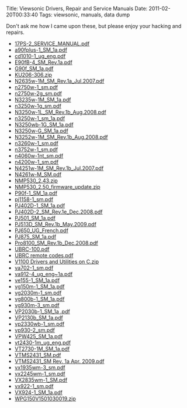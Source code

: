 Title: Viewsonic Drivers, Repair and Service Manuals
Date: 2011-02-20T00:33:40
Tags: viewsonic, manuals, data dump


Don't ask me how I came upon these, but please enjoy your hacking and repairs.

 - <a href="{filename}/archive/viewsonic-manuals/17PS-2_SERVICE_MANUAL.pdf">17PS-2_SERVICE_MANUAL.pdf</a>
 - <a href="{filename}/archive/viewsonic-manuals/a90fplus-1_SM_1a.pdf">a90fplus-1_SM_1a.pdf</a>
 - <a href="{filename}/archive/viewsonic-manuals/cd1010-1_ug_eng.pdf">cd1010-1_ug_eng.pdf</a>
 - <a href="{filename}/archive/viewsonic-manuals/E90fB-4_SM_Rev.1a.pdf">E90fB-4_SM_Rev.1a.pdf</a>
 - <a href="{filename}/archive/viewsonic-manuals/G90f_SM_1a.pdf">G90f_SM_1a.pdf</a>
 - <a href="{filename}/archive/viewsonic-manuals/KU206-306.zip">KU206-306.zip</a>
 - <a href="{filename}/archive/viewsonic-manuals/N2635w-1M_SM_Rev.1a_Jul.2007.pdf">N2635w-1M_SM_Rev.1a_Jul.2007.pdf</a>
 - <a href="{filename}/archive/viewsonic-manuals/n2750w-1_sm.pdf">n2750w-1_sm.pdf</a>
 - <a href="{filename}/archive/viewsonic-manuals/n2750w-2g_sm.pdf">n2750w-2g_sm.pdf</a>
 - <a href="{filename}/archive/viewsonic-manuals/N3235w-1M_SM_1a.pdf">N3235w-1M_SM_1a.pdf</a>
 - <a href="{filename}/archive/viewsonic-manuals/n3250w-1g_sm.pdf">n3250w-1g_sm.pdf</a>
 - <a href="{filename}/archive/viewsonic-manuals/N3250w-1L_SM_Rev.1b_Aug.2008.pdf">N3250w-1L_SM_Rev.1b_Aug.2008.pdf</a>
 - <a href="{filename}/archive/viewsonic-manuals/n3250w-1_sm_1a.pdf">n3250w-1_sm_1a.pdf</a>
 - <a href="{filename}/archive/viewsonic-manuals/N3250wb-1G_SM_1a.pdf">N3250wb-1G_SM_1a.pdf</a>
 - <a href="{filename}/archive/viewsonic-manuals/N3250w-G_SM_1a.pdf">N3250w-G_SM_1a.pdf</a>
 - <a href="{filename}/archive/viewsonic-manuals/N3252w-1M_SM_Rev.1b_Aug.2008.pdf">N3252w-1M_SM_Rev.1b_Aug.2008.pdf</a>
 - <a href="{filename}/archive/viewsonic-manuals/n3260w-1_sm.pdf">n3260w-1_sm.pdf</a>
 - <a href="{filename}/archive/viewsonic-manuals/n3752w-1_sm.pdf">n3752w-1_sm.pdf</a>
 - <a href="{filename}/archive/viewsonic-manuals/n4060w-1nt_sm.pdf">n4060w-1nt_sm.pdf</a>
 - <a href="{filename}/archive/viewsonic-manuals/n4200w-1_sm.pdf">n4200w-1_sm.pdf</a>
 - <a href="{filename}/archive/viewsonic-manuals/N4251w-1M_SM_Rev.1b_Jul.2007.pdf">N4251w-1M_SM_Rev.1b_Jul.2007.pdf</a>
 - <a href="{filename}/archive/viewsonic-manuals/N4261w-M_SM.pdf">N4261w-M_SM.pdf</a>
 - <a href="{filename}/archive/viewsonic-manuals/NMP530_2.43.zip">NMP530_2.43.zip</a>
 - <a href="{filename}/archive/viewsonic-manuals/NMP530_2.50_firmware_update.zip">NMP530_2.50_firmware_update.zip</a>
 - <a href="{filename}/archive/viewsonic-manuals/P90f-1_SM_1a.pdf">P90f-1_SM_1a.pdf</a>
 - <a href="{filename}/archive/viewsonic-manuals/pj1158-1_sm.pdf">pj1158-1_sm.pdf</a>
 - <a href="{filename}/archive/viewsonic-manuals/PJ402D-1_SM_1a.pdf">PJ402D-1_SM_1a.pdf</a>
 - <a href="{filename}/archive/viewsonic-manuals/PJ402D-2_SM_Rev.1e_Dec.2008.pdf">PJ402D-2_SM_Rev.1e_Dec.2008.pdf</a>
 - <a href="{filename}/archive/viewsonic-manuals/PJ501_SM_1a.pdf">PJ501_SM_1a.pdf</a>
 - <a href="{filename}/archive/viewsonic-manuals/PJ513D_SM_Rev.1b_May.2009.pdf">PJ513D_SM_Rev.1b_May.2009.pdf</a>
 - <a href="{filename}/archive/viewsonic-manuals/PJ650_UG_French.pdf">PJ650_UG_French.pdf</a>
 - <a href="{filename}/archive/viewsonic-manuals/PJ875_SM_1a.pdf">PJ875_SM_1a.pdf</a>
 - <a href="{filename}/archive/viewsonic-manuals/Pro8100_SM_Rev.1b_Dec.2008.pdf">Pro8100_SM_Rev.1b_Dec.2008.pdf</a>
 - <a href="{filename}/archive/viewsonic-manuals/UBRC-100.pdf">UBRC-100.pdf</a>
 - <a href="{filename}/archive/viewsonic-manuals/UBRC remote codes.pdf">UBRC remote codes.pdf</a>
 - <a href="{filename}/archive/viewsonic-manuals/V1100 Drivers and Utilities on C.zip">V1100 Drivers and Utilities on C.zip</a>
 - <a href="{filename}/archive/viewsonic-manuals/va702-1_sm.pdf">va702-1_sm.pdf</a>
 - <a href="{filename}/archive/viewsonic-manuals/va912-4_ug_eng~1a.pdf">va912-4_ug_eng~1a.pdf</a>
 - <a href="{filename}/archive/viewsonic-manuals/ve155-1_SM_1a.pdf">ve155-1_SM_1a.pdf</a>
 - <a href="{filename}/archive/viewsonic-manuals/vg150m-1_SM_1a.pdf">vg150m-1_SM_1a.pdf</a>
 - <a href="{filename}/archive/viewsonic-manuals/vg2030m-1_sm.pdf">vg2030m-1_sm.pdf</a>
 - <a href="{filename}/archive/viewsonic-manuals/vg800b-1_SM_1a.pdf">vg800b-1_SM_1a.pdf</a>
 - <a href="{filename}/archive/viewsonic-manuals/vg930m-3_sm.pdf">vg930m-3_sm.pdf</a>
 - <a href="{filename}/archive/viewsonic-manuals/VP2030b-1_SM_1a .pdf">VP2030b-1_SM_1a .pdf</a>
 - <a href="{filename}/archive/viewsonic-manuals/VP2130b_SM_1a.pdf">VP2130b_SM_1a.pdf</a>
 - <a href="{filename}/archive/viewsonic-manuals/vp2330wb-1_sm.pdf">vp2330wb-1_sm.pdf</a>
 - <a href="{filename}/archive/viewsonic-manuals/vp930-2_sm.pdf">vp930-2_sm.pdf</a>
 - <a href="{filename}/archive/viewsonic-manuals/VPW425_SM_1a.pdf">VPW425_SM_1a.pdf</a>
 - <a href="{filename}/archive/viewsonic-manuals/vt2430-1m_ug_eng.pdf">vt2430-1m_ug_eng.pdf</a>
 - <a href="{filename}/archive/viewsonic-manuals/VT2730-1M_SM_1a.pdf">VT2730-1M_SM_1a.pdf</a>
 - <a href="{filename}/archive/viewsonic-manuals/VTMS2431_SM.pdf">VTMS2431_SM.pdf</a>
 - <a href="{filename}/archive/viewsonic-manuals/VTMS2431_SM Rev. 1a Apr. 2009.pdf">VTMS2431_SM Rev. 1a Apr. 2009.pdf</a>
 - <a href="{filename}/archive/viewsonic-manuals/vx1935wm-3_sm.pdf">vx1935wm-3_sm.pdf</a>
 - <a href="{filename}/archive/viewsonic-manuals/vx2245wm-1_sm.pdf">vx2245wm-1_sm.pdf</a>
 - <a href="{filename}/archive/viewsonic-manuals/VX2835wm-1_SM.pdf">VX2835wm-1_SM.pdf</a>
 - <a href="{filename}/archive/viewsonic-manuals/vx922-1_sm.pdf">vx922-1_sm.pdf</a>
 - <a href="{filename}/archive/viewsonic-manuals/VX924-1_SM_1a.pdf">VX924-1_SM_1a.pdf</a>
 - <a href="{filename}/archive/viewsonic-manuals/WPG150V1501030019.zip">WPG150V1501030019.zip</a>
